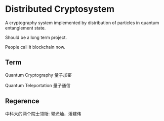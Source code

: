 Distributed Cryptosystem
========================

A cryptography system implemented by distribution of particles in quantum entanglement state.

Should be a long term project.

People call it blockchain now.

## Term

Quantum Cryptography 量子加密

Quantum Teleportation 量子通信

## Regerence

中科大的两个院士领衔: 郭光灿，潘建伟

